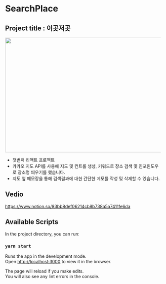 # SearchPlace 


## Project title :  이곳저곳

<img src="https://user-images.githubusercontent.com/51810552/97827260-16d58280-1d07-11eb-84e8-1e37fdc555f8.PNG" width="700" height="370">

- 첫번째 리액트 프로젝트
- 카카오 지도 API를 사용해 지도 및 컨트롤 생성, 키워드로 장소 검색 및 인포윈도우로 장소명 띄우기를 했습니다.
- 지도 옆 메모장을 통해 검색결과에 대한 간단한 메모를 작성 및 삭제할 수 있습니다.


## Vedio
https://www.notion.so/83bb8def06214cb8b738a5a7411fe6da


## Available Scripts

In the project directory, you can run:

### `yarn start`

Runs the app in the development mode.\
Open [http://localhost:3000](http://localhost:3000) to view it in the browser.

The page will reload if you make edits.\
You will also see any lint errors in the console.


